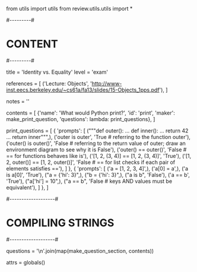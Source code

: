 from utils import utils
from review.utils.utils import *

#---------#
# CONTENT #
#---------#

title = 'Identity vs. Equality'
level = 'exam'

references = [
    ('Lecture: Objects',
     'http://www-inst.eecs.berkeley.edu/~cs61a/fa13/slides/15-Objects_1pps.pdf'),
]

notes = ''

contents = [
    {'name': 'What would Python print?',
     'id': 'print',
     'maker': make_print_question,
     'questions': lambda: print_questions},
]

print_questions = [
    {
        'prompts': [
            ("""def outer():
...     def inner():
...         return 42
...     return inner""",),
            ('outer is outer', 'True   # referring to the function outer'),
            ('outer() is outer()', 'False  # referring to the return value of outer; draw an environment diagram to see why it is False'),
            ('outer() == outer()', 'False  # == for functions behaves like is'),
            ('[1, 2, (3, 4)] == [1, 2, (3, 4)]', 'True'),
            ('[1, 2, outer()] == [1, 2, outer()]', 'False  # == for list checks if each pair of elements satisfies =='),
        ]
    },
    {
        'prompts': [
            ('a = [1, 2, 3, 4]',),
            ('a[0] = a',),
            ('a is a[0]', 'True'),
            ("a = {'hi': 3}",),
            ("b = {'hi': 3}",),
            ("a is b", 'False'),
            ('a == b', 'True'),
            ("a['hi'] = 10",),
            ("a == b", 'False  # keys AND values must be equivalent'),
        ]
    },
]

#-------------------#
# COMPILING STRINGS #
#-------------------#

questions = '\n'.join(map(make_question_section, contents))

attrs = globals()

